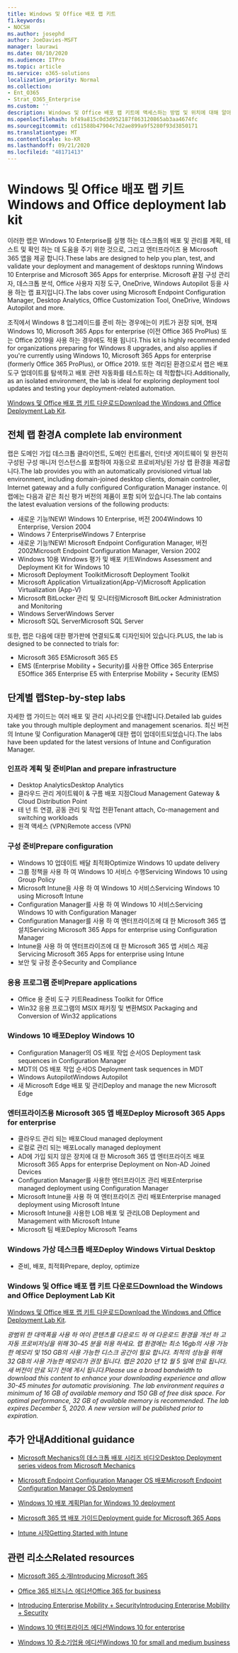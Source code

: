 ```yaml
---
title: Windows 및 Office 배포 랩 키트
f1.keywords:
- NOCSH
ms.author: josephd
author: JoeDavies-MSFT
manager: laurawi
ms.date: 08/10/2020
ms.audience: ITPro
ms.topic: article
ms.service: o365-solutions
localization_priority: Normal
ms.collection:
- Ent_O365
- Strat_O365_Enterprise
ms.custom: ''
description: Windows 및 Office 배포 랩 키트에 액세스하는 방법 및 위치에 대해 알아보세요.
ms.openlocfilehash: bf49a815c0d3d952187f863120865ab3aa4674fc
ms.sourcegitcommit: cd11588b47904c7d2ae899a9f5280f93d3850171
ms.translationtype: MT
ms.contentlocale: ko-KR
ms.lasthandoff: 09/21/2020
ms.locfileid: "48171413"
---
```

# <a name="windows-and-office-deployment-lab-kit"></a><span data-ttu-id="55d14-103">Windows 및 Office 배포 랩 키트</span><span class="sxs-lookup"><span data-stu-id="55d14-103">Windows and Office deployment lab kit</span></span>

<span data-ttu-id="55d14-104">이러한 랩은 Windows 10 Enterprise를 실행 하는 데스크톱의 배포 및 관리를 계획, 테스트 및 확인 하는 데 도움을 주기 위한 것으로, 그리고 엔터프라이즈 용 Microsoft 365 앱을 제공 합니다.</span><span class="sxs-lookup"><span data-stu-id="55d14-104">These labs are designed to help you plan, test, and validate your deployment and management of desktops running Windows 10 Enterprise and Microsoft 365 Apps for enterprise.</span></span> <span data-ttu-id="55d14-105">Microsoft 끝점 구성 관리자, 데스크톱 분석, Office 사용자 지정 도구, OneDrive, Windows Autopilot 등을 사용 하는 랩 표지입니다.</span><span class="sxs-lookup"><span data-stu-id="55d14-105">The labs cover using Microsoft Endpoint Configuration Manager, Desktop Analytics, Office Customization Tool, OneDrive, Windows Autopilot and more.</span></span>

<span data-ttu-id="55d14-106">조직에서 Windows 8 업그레이드를 준비 하는 경우에는이 키트가 권장 되며, 현재 Windows 10, Microsoft 365 Apps for enterprise (이전 Office 365 ProPlus) 또는 Office 2019을 사용 하는 경우에도 적용 됩니다.</span><span class="sxs-lookup"><span data-stu-id="55d14-106">This kit is highly recommended for organizations preparing for Windows 8 upgrades, and also applies if you're currently using Windows 10, Microsoft 365 Apps for enterprise (formerly Office 365 ProPlus), or Office 2019.</span></span> <span data-ttu-id="55d14-107">또한 격리된 환경으로서 랩은 배포 도구 업데이트를 탐색하고 배포 관련 자동화를 테스트하는 데 적합합니다.</span><span class="sxs-lookup"><span data-stu-id="55d14-107">Additionally, as an isolated environment, the lab is ideal for exploring deployment tool updates and testing your deployment-related automation.</span></span>

<span data-ttu-id="55d14-108">[Windows 및 Office 배포 랩 키트 다운로드](https://www.microsoft.com/evalcenter/evaluate-lab-kit)</span><span class="sxs-lookup"><span data-stu-id="55d14-108">[Download the Windows and Office Deployment Lab Kit](https://www.microsoft.com/evalcenter/evaluate-lab-kit).</span></span>

## <a name="a-complete-lab-environment"></a><span data-ttu-id="55d14-109">전체 랩 환경</span><span class="sxs-lookup"><span data-stu-id="55d14-109">A complete lab environment</span></span>

<span data-ttu-id="55d14-110">랩은 도메인 가입 데스크톱 클라이언트, 도메인 컨트롤러, 인터넷 게이트웨이 및 완전히 구성된 구성 매니저 인스턴스를 포함하여 자동으로 프로비저닝된 가상 랩 환경을 제공합니다.</span><span class="sxs-lookup"><span data-stu-id="55d14-110">The lab provides you with an automatically provisioned virtual lab environment, including domain-joined desktop clients, domain controller, Internet gateway and a fully configured Configuration Manager instance.</span></span> <span data-ttu-id="55d14-111">이 랩에는 다음과 같은 최신 평가 버전의 제품이 포함 되어 있습니다.</span><span class="sxs-lookup"><span data-stu-id="55d14-111">The lab contains the latest evaluation versions of the following products:</span></span>

  - <span data-ttu-id="55d14-112">새로운 기능!</span><span class="sxs-lookup"><span data-stu-id="55d14-112">NEW!</span></span> <span data-ttu-id="55d14-113">Windows 10 Enterprise, 버전 2004</span><span class="sxs-lookup"><span data-stu-id="55d14-113">Windows 10 Enterprise, Version 2004</span></span>
  - <span data-ttu-id="55d14-114">Windows 7 Enterprise</span><span class="sxs-lookup"><span data-stu-id="55d14-114">Windows 7 Enterprise</span></span>
  - <span data-ttu-id="55d14-115">새로운 기능!</span><span class="sxs-lookup"><span data-stu-id="55d14-115">NEW!</span></span> <span data-ttu-id="55d14-116">Microsoft Endpoint Configuration Manager, 버전 2002</span><span class="sxs-lookup"><span data-stu-id="55d14-116">Microsoft Endpoint Configuration Manager, Version 2002</span></span>
  - <span data-ttu-id="55d14-117">Windows 10용 Windows 평가 및 배포 키트</span><span class="sxs-lookup"><span data-stu-id="55d14-117">Windows Assessment and Deployment Kit for Windows 10</span></span>
  - <span data-ttu-id="55d14-118">Microsoft Deployment Toolkit</span><span class="sxs-lookup"><span data-stu-id="55d14-118">Microsoft Deployment Toolkit</span></span>
  - <span data-ttu-id="55d14-119">Microsoft Application Virtualization(App-V)</span><span class="sxs-lookup"><span data-stu-id="55d14-119">Microsoft Application Virtualization (App-V)</span></span>
  - <span data-ttu-id="55d14-120">Microsoft BitLocker 관리 및 모니터링</span><span class="sxs-lookup"><span data-stu-id="55d14-120">Microsoft BitLocker Administration and Monitoring</span></span> 
  - <span data-ttu-id="55d14-121">Windows Server</span><span class="sxs-lookup"><span data-stu-id="55d14-121">Windows Server</span></span> 
  - <span data-ttu-id="55d14-122">Microsoft SQL Server</span><span class="sxs-lookup"><span data-stu-id="55d14-122">Microsoft SQL Server</span></span> 

<span data-ttu-id="55d14-123">또한, 랩은 다음에 대한 평가판에 연결되도록 디자인되어 있습니다.</span><span class="sxs-lookup"><span data-stu-id="55d14-123">PLUS, the lab is designed to be connected to trials for:</span></span> 

  - <span data-ttu-id="55d14-124">Microsoft 365 E5</span><span class="sxs-lookup"><span data-stu-id="55d14-124">Microsoft 365 E5</span></span>
  - <span data-ttu-id="55d14-125">EMS (Enterprise Mobility + Security)를 사용한 Office 365 Enterprise E5</span><span class="sxs-lookup"><span data-stu-id="55d14-125">Office 365 Enterprise E5 with Enterprise Mobility + Security (EMS)</span></span>

## <a name="step-by-step-labs"></a><span data-ttu-id="55d14-126">단계별 랩</span><span class="sxs-lookup"><span data-stu-id="55d14-126">Step-by-step labs</span></span>

<span data-ttu-id="55d14-127">자세한 랩 가이드는 여러 배포 및 관리 시나리오를 안내합니다.</span><span class="sxs-lookup"><span data-stu-id="55d14-127">Detailed lab guides take you through multiple deployment and management scenarios.</span></span> <span data-ttu-id="55d14-128">최신 버전의 Intune 및 Configuration Manager에 대한 랩이 업데이트되었습니다.</span><span class="sxs-lookup"><span data-stu-id="55d14-128">The labs have been updated for the latest versions of Intune and Configuration Manager.</span></span> 

### <a name="plan-and-prepare-infrastructure"></a><span data-ttu-id="55d14-129">인프라 계획 및 준비</span><span class="sxs-lookup"><span data-stu-id="55d14-129">Plan and prepare infrastructure</span></span> 
- <span data-ttu-id="55d14-130">Desktop Analytics</span><span class="sxs-lookup"><span data-stu-id="55d14-130">Desktop Analytics</span></span> 
- <span data-ttu-id="55d14-131">클라우드 관리 게이트웨이 & 구름 배포 지점</span><span class="sxs-lookup"><span data-stu-id="55d14-131">Cloud Management Gateway & Cloud Distribution Point</span></span> 
- <span data-ttu-id="55d14-132">테 넌 트 연결, 공동 관리 및 작업 전환</span><span class="sxs-lookup"><span data-stu-id="55d14-132">Tenant attach, Co-management and switching workloads</span></span>  
- <span data-ttu-id="55d14-133">원격 액세스 (VPN)</span><span class="sxs-lookup"><span data-stu-id="55d14-133">Remote access (VPN)</span></span> 

### <a name="prepare-configuration"></a><span data-ttu-id="55d14-134">구성 준비</span><span class="sxs-lookup"><span data-stu-id="55d14-134">Prepare configuration</span></span>   
- <span data-ttu-id="55d14-135">Windows 10 업데이트 배달 최적화</span><span class="sxs-lookup"><span data-stu-id="55d14-135">Optimize Windows 10 update delivery</span></span>   
- <span data-ttu-id="55d14-136">그룹 정책을 사용 하 여 Windows 10 서비스 수행</span><span class="sxs-lookup"><span data-stu-id="55d14-136">Servicing Windows 10 using Group Policy</span></span>
- <span data-ttu-id="55d14-137">Microsoft Intune을 사용 하 여 Windows 10 서비스</span><span class="sxs-lookup"><span data-stu-id="55d14-137">Servicing Windows 10 using Microsoft Intune</span></span>   
- <span data-ttu-id="55d14-138">Configuration Manager를 사용 하 여 Windows 10 서비스</span><span class="sxs-lookup"><span data-stu-id="55d14-138">Servicing Windows 10 with Configuration Manager</span></span>   
- <span data-ttu-id="55d14-139">Configuration Manager를 사용 하 여 엔터프라이즈에 대 한 Microsoft 365 앱 설치</span><span class="sxs-lookup"><span data-stu-id="55d14-139">Servicing Microsoft 365 Apps for enterprise using Configuration Manager</span></span>   
- <span data-ttu-id="55d14-140">Intune을 사용 하 여 엔터프라이즈에 대 한 Microsoft 365 앱 서비스 제공</span><span class="sxs-lookup"><span data-stu-id="55d14-140">Servicing Microsoft 365 Apps for enterprise using Intune</span></span>  
- <span data-ttu-id="55d14-141">보안 및 규정 준수</span><span class="sxs-lookup"><span data-stu-id="55d14-141">Security and Compliance</span></span>   

### <a name="prepare-applications"></a><span data-ttu-id="55d14-142">응용 프로그램 준비</span><span class="sxs-lookup"><span data-stu-id="55d14-142">Prepare applications</span></span>    
- <span data-ttu-id="55d14-143">Office 용 준비 도구 키트</span><span class="sxs-lookup"><span data-stu-id="55d14-143">Readiness Toolkit for Office</span></span>  
- <span data-ttu-id="55d14-144">Win32 응용 프로그램의 MSIX 패키징 및 변환</span><span class="sxs-lookup"><span data-stu-id="55d14-144">MSIX Packaging and Conversion of Win32 applications</span></span>   

### <a name="deploy-windows-10"></a><span data-ttu-id="55d14-145">Windows 10 배포</span><span class="sxs-lookup"><span data-stu-id="55d14-145">Deploy Windows 10</span></span>   
- <span data-ttu-id="55d14-146">Configuration Manager의 OS 배포 작업 순서</span><span class="sxs-lookup"><span data-stu-id="55d14-146">OS Deployment task sequences in Configuration Manager</span></span>
- <span data-ttu-id="55d14-147">MDT의 OS 배포 작업 순서</span><span class="sxs-lookup"><span data-stu-id="55d14-147">OS Deployment task sequences in MDT</span></span>   
- <span data-ttu-id="55d14-148">Windows Autopilot</span><span class="sxs-lookup"><span data-stu-id="55d14-148">Windows Autopilot</span></span>
- <span data-ttu-id="55d14-149">새 Microsoft Edge 배포 및 관리</span><span class="sxs-lookup"><span data-stu-id="55d14-149">Deploy and manage the new Microsoft Edge</span></span>  

### <a name="deploy-microsoft-365-apps-for-enterprise"></a><span data-ttu-id="55d14-150">엔터프라이즈용 Microsoft 365 앱 배포</span><span class="sxs-lookup"><span data-stu-id="55d14-150">Deploy Microsoft 365 Apps for enterprise</span></span>    
- <span data-ttu-id="55d14-151">클라우드 관리 되는 배포</span><span class="sxs-lookup"><span data-stu-id="55d14-151">Cloud managed deployment</span></span>  
- <span data-ttu-id="55d14-152">로컬로 관리 되는 배포</span><span class="sxs-lookup"><span data-stu-id="55d14-152">Locally managed deployment</span></span>    
- <span data-ttu-id="55d14-153">AD에 가입 되지 않은 장치에 대 한 Microsoft 365 앱 엔터프라이즈 배포</span><span class="sxs-lookup"><span data-stu-id="55d14-153">Microsoft 365 Apps for enterprise Deployment on Non-AD Joined Devices</span></span> 
- <span data-ttu-id="55d14-154">Configuration Manager를 사용한 엔터프라이즈 관리 배포</span><span class="sxs-lookup"><span data-stu-id="55d14-154">Enterprise managed deployment using Configuration Manager</span></span>
- <span data-ttu-id="55d14-155">Microsoft Intune을 사용 하 여 엔터프라이즈 관리 배포</span><span class="sxs-lookup"><span data-stu-id="55d14-155">Enterprise managed deployment using Microsoft Intune</span></span>  
- <span data-ttu-id="55d14-156">Microsoft Intune을 사용한 LOB 배포 및 관리</span><span class="sxs-lookup"><span data-stu-id="55d14-156">LOB Deployment and Management with Microsoft Intune</span></span>
- <span data-ttu-id="55d14-157">Microsoft 팀 배포</span><span class="sxs-lookup"><span data-stu-id="55d14-157">Deploy Microsoft Teams</span></span>

### <a name="deploy-windows-virtual-desktop"></a><span data-ttu-id="55d14-158">Windows 가상 데스크톱 배포</span><span class="sxs-lookup"><span data-stu-id="55d14-158">Deploy Windows Virtual Desktop</span></span>  
- <span data-ttu-id="55d14-159">준비, 배포, 최적화</span><span class="sxs-lookup"><span data-stu-id="55d14-159">Prepare, deploy, optimize</span></span>
 
### <a name="download-the-windows-and-office-deployment-lab-kit"></a><span data-ttu-id="55d14-160">Windows 및 Office 배포 랩 키트 다운로드</span><span class="sxs-lookup"><span data-stu-id="55d14-160">Download the Windows and Office Deployment Lab Kit</span></span>

<span data-ttu-id="55d14-161">[Windows 및 Office 배포 랩 키트 다운로드](https://www.microsoft.com/evalcenter/evaluate-lab-kit)</span><span class="sxs-lookup"><span data-stu-id="55d14-161">[Download the Windows and Office Deployment Lab Kit](https://www.microsoft.com/evalcenter/evaluate-lab-kit).</span></span>

<span data-ttu-id="55d14-162">*광범위 한 대역폭을 사용 하 여이 콘텐츠를 다운로드 하 여 다운로드 환경을 개선 하 고 자동 프로비저닝을 위해 30-45 분을 허용 하세요. 랩 환경에는 최소 16gb의 사용 가능한 메모리 및 150 GB의 사용 가능한 디스크 공간이 필요 합니다. 최적의 성능을 위해 32 GB의 사용 가능한 메모리가 권장 됩니다. 랩은 2020 년 12 월 5 일에 만료 됩니다. 새 버전이 만료 되기 전에 게시 됩니다.*</span><span class="sxs-lookup"><span data-stu-id="55d14-162">*Please use a broad bandwidth to download this content to enhance your downloading experience and allow 30-45 minutes for automatic provisioning. The lab environment requires a minimum of 16 GB of available memory and 150 GB of free disk space. For optimal performance, 32 GB of available memory is recommended. The lab expires December 5, 2020. A new version will be published prior to expiration.*</span></span>

## <a name="additional-guidance"></a><span data-ttu-id="55d14-163">추가 안내</span><span class="sxs-lookup"><span data-stu-id="55d14-163">Additional guidance</span></span>

  - [<span data-ttu-id="55d14-164">Microsoft Mechanics의 데스크톱 배포 시리즈 비디오</span><span class="sxs-lookup"><span data-stu-id="55d14-164">Desktop Deployment series videos from Microsoft Mechanics</span></span>](https://www.aka.ms/watchhowtoshift)

  - [<span data-ttu-id="55d14-165">Microsoft Endpoint Configuration Manager OS 배포</span><span class="sxs-lookup"><span data-stu-id="55d14-165">Microsoft Endpoint Configuration Manager OS Deployment</span></span>](https://docs.microsoft.com/mem/configmgr/osd/understand/introduction-to-operating-system-deployment)

  - [<span data-ttu-id="55d14-166"><span class="underline">Windows 10 배포 계획</span></span><span class="sxs-lookup"><span data-stu-id="55d14-166"><span class="underline">Plan for Windows 10 deployment</span></span></span>](https://docs.microsoft.com/windows/deployment/planning/index)

  - [<span data-ttu-id="55d14-167"><span class="underline">Microsoft 365 앱 배포 가이드</span></span><span class="sxs-lookup"><span data-stu-id="55d14-167"><span class="underline">Deployment guide for Microsoft 365 Apps</span></span></span>](https://docs.microsoft.com/deployoffice/deployment-guide-microsoft-365-apps)

  - [<span data-ttu-id="55d14-168"><span class="underline">Intune 시작</span></span><span class="sxs-lookup"><span data-stu-id="55d14-168"><span class="underline">Getting Started with Intune</span></span></span>](https://docs.microsoft.com/intune/get-started-evaluation)

## <a name="related-resources"></a><span data-ttu-id="55d14-169">관련 리소스</span><span class="sxs-lookup"><span data-stu-id="55d14-169">Related resources</span></span>

  - [<span data-ttu-id="55d14-170"><span class="underline">Microsoft 365 소개</span></span><span class="sxs-lookup"><span data-stu-id="55d14-170"><span class="underline">Introducing Microsoft 365</span></span></span>](https://www.microsoft.com/microsoft-365/default.aspx)

  - [<span data-ttu-id="55d14-171"><span class="underline">Office 365 비즈니스 에디션</span></span><span class="sxs-lookup"><span data-stu-id="55d14-171"><span class="underline">Office 365 for business</span></span></span>](https://products.office.com/business/office)

  - [<span data-ttu-id="55d14-172"><span class="underline">Introducing Enterprise Mobility + Security</span></span><span class="sxs-lookup"><span data-stu-id="55d14-172"><span class="underline">Introducing Enterprise Mobility + Security</span></span></span>](https://www.microsoft.com/cloud-platform/enterprise-mobility-security)

  - [<span data-ttu-id="55d14-173"><span class="underline">Windows 10 엔터프라이즈 에디션</span></span><span class="sxs-lookup"><span data-stu-id="55d14-173"><span class="underline">Windows 10 for enterprise</span></span></span>](https://www.microsoft.com/WindowsForBusiness/windows-for-enterprise)

  - [<span data-ttu-id="55d14-174"><span class="underline">Windows 10 중소기업용 에디션</span></span><span class="sxs-lookup"><span data-stu-id="55d14-174"><span class="underline">Windows 10 for small and medium business</span></span></span>](https://www.microsoft.com/WindowsForBusiness/windows-for-small-business)
